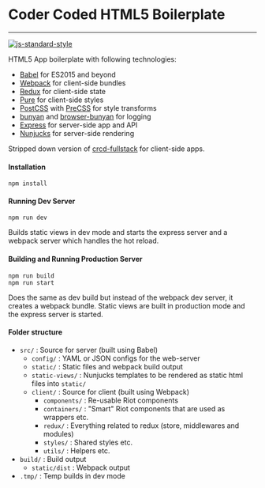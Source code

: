 # Coder Coded HTML5 Boilerplate
---

[![js-standard-style](https://img.shields.io/badge/code%20style-standard-brightgreen.svg?style=flat)](https://github.com/feross/standard)

HTML5 App boilerplate with following technologies:

- [Babel](http://babeljs.io/) for ES2015 and beyond
- [Webpack](http://webpack.github.io/) for client-side bundles
- [Redux](https://github.com/rackt/redux) for client-side state
- [Pure](http://purecss.io/) for client-side styles
- [PostCSS](https://twitter.com/postcss) with [PreCSS](https://jonathantneal.github.io/precss/) for style transforms
- [bunyan](https://github.com/trentm/node-bunyan) and [browser-bunyan](https://github.com/philmander/browser-bunyan) for logging
- [Express](http://expressjs.com/) for server-side app and API
- [Nunjucks](http://mozilla.github.io/nunjucks/) for server-side rendering

Stripped down version of [crcd-fullstack](https://github.com/CoderCoded/crcd-fullstack) for client-side apps.

#### Installation

```
npm install
```

#### Running Dev Server

```
npm run dev
```

Builds static views in dev mode and starts the express server and a webpack
server which handles the hot reload.

#### Building and Running Production Server

```
npm run build
npm run start
```

Does the same as dev build but instead of the webpack dev server, it creates a
webpack bundle. Static views are built in production mode and the express
server is started.

#### Folder structure

- `src/` : Source for server (built using Babel)
  - `config/` : YAML or JSON configs for the web-server
  - `static/` : Static files and webpack build output
  - `static-views/` : Nunjucks templates to be rendered as static html files into `static/`
  - `client/` : Source for client (built using Webpack)
    - `components/` : Re-usable Riot components
    - `containers/` : "Smart" Riot components that are used as wrappers etc.
    - `redux/` : Everything related to redux (store, middlewares and modules)
    - `styles/` : Shared styles etc.
    - `utils/` : Helpers etc.
- `build/` : Build output
  - `static/dist` : Webpack output
- `.tmp/` : Temp builds in dev mode
